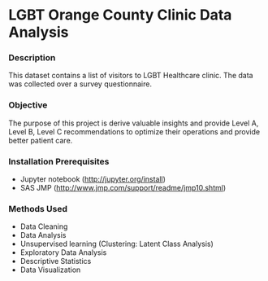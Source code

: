 # LGBT Orange County Clinic Data Analysis

<h3> Description </h3>
This dataset contains a list of visitors to LGBT Healthcare clinic. The data was collected over a survey questionnaire.

<h3> Objective </h3>
The purpose of this project is derive valuable insights and provide Level A, Level B, Level C recommendations to optimize their operations and provide better patient care.

<h3> Installation Prerequisites </h3>

- Jupyter notebook (http://jupyter.org/install)
- SAS JMP (http://www.jmp.com/support/readme/jmp10.shtml)

<h3> Methods Used </h3>

- Data Cleaning 
- Data Analysis 
- Unsupervised learning (Clustering: Latent Class Analysis)
- Exploratory Data Analysis
- Descriptive Statistics
- Data Visualization 
